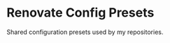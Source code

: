 # Renovate Config Presets

Shared configuration presets used by my repositories.

[silent problems]: https://docs.renovatebot.com/dependency-pinning/#upgrading-pinned-versions